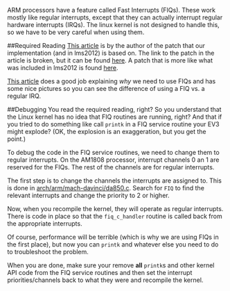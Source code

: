 ARM processors have a feature called Fast Interrupts (FIQs). These work mostly like regular interrupts, except that they can actually interrupt regular hardware interrupts (IRQs). The linux kernel is not designed to handle this, so we have to be very careful when using them.

##Required Reading
[This article](http://warmcat.com/embedded%20linux/2007/09/17/at91rm9200-fiq-faq-and-simple-example-code-patch.html) is by the author of the patch that our implementation (and in lms2012) is based on. The link to the patch in the article is broken, but it can be found [here](http://svn.openmoko.org/branches/src/target/kernel/2.6.24.x/patches/introduce-fiq-basis.patch). A patch that is more like what was included in lms2012 is found [here](https://dev.openwrt.org/browser/trunk/target/linux/s3c24xx/patches-2.6.31/005-fiq_c_handler.patch?rev=17665).

[This article](http://free-electrons.com/blog/fiq-handlers-in-the-arm-linux-kernel/) does a good job explaining _why_ we need to use FIQs and has some nice pictures so you can see the difference of using a FIQ vs. a regular IRQ.

##Debugging
You read the required reading, right? So you understand that the Linux kernel has no idea that FIQ routines are running, right? And that if you tried to do something like call ```printk``` in a FIQ service routine your EV3 might explode? (OK, the explosion is an exaggeration, but you get the point.)

To debug the code in the FIQ service routines, we need to change them to regular interrupts. On the AM1808 processor, interrupt channels 0 an 1 are reserved for the FIQs. The rest of the channels are for regular interrupts.

The first step is to change the channels the interrupts are assigned to. This is done in [arch/arm/mach-davinci/da850.c](blob/master/arch/arm/mach-davinci/da850.c). Search for ```FIQ``` to find the relevant interrupts and change the priority to 2 or higher.

Now, when you recompile the kernel, they will operate as regular interrupts. There is code in place so that the ```fiq_c_handler``` routine is called back from the appropriate interrupts.

Of course, performance will be terrible (which is why we are using FIQs in the first place), but now you can ```printk``` and whatever else you need to do to troubleshoot the problem.

When you are done, make sure your remove __all__ ```printk```s and other kernel API code from the FIQ service routines and then set the interrupt priorities/channels back to what they were and recompile the kernel.